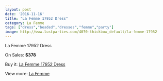 ```yaml
---
layout: post
date: '2016-11-16'
title: "La Femme 17952 Dress"
category: La Femme
tags: ["dress","beaded","dresses","femme","party"]
image: http://www.lustparties.com/4070-thickbox_default/la-femme-17952-dress.jpg
---
```

La Femme 17952 Dress

On Sales: **$378**
<a href="https://www.lustparties.com/en/la-femme/1349-la-femme-17952-dress.html"><amp-img layout="responsive" width="600" height="600" src="//www.lustparties.com/4070-thickbox_default/la-femme-17952-dress.jpg" alt="La Femme 17952 Dress 0" /></a>
<a href="https://www.lustparties.com/en/la-femme/1349-la-femme-17952-dress.html"><amp-img layout="responsive" width="600" height="600" src="//www.lustparties.com/4071-thickbox_default/la-femme-17952-dress.jpg" alt="La Femme 17952 Dress 1" /></a>

Buy it: [La Femme 17952 Dress](https://www.lustparties.com/en/la-femme/1349-la-femme-17952-dress.html "La Femme 17952 Dress")

View more: [La Femme](https://www.lustparties.com/en/4-la-femme "La Femme")